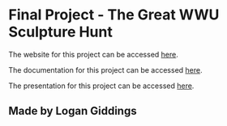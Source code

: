 # Final Project - The Great WWU Sculpture Hunt

The website for this project can be accessed [here](https://giddinl2.github.io/Final_Project/index.html).

The documentation for this project can be accessed [here](https://docs.google.com/document/d/1ETnWi7Lay90Mss-DGinoCcP9Zz1yPrydIspsIn04CfE/edit?usp=sharing).

The presentation for this project can be accessed [here](https://docs.google.com/presentation/d/15FHR1ci81yoqAs9eNuUqqCtOzHzg72jAGMlNBFlDt9c/edit?usp=sharing).

## Made by Logan Giddings